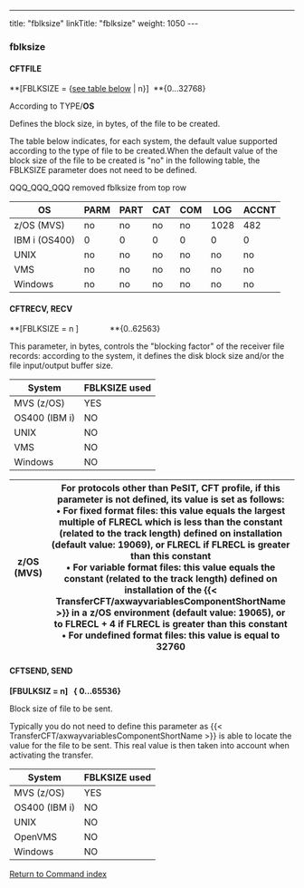 ---
title: "fblksize"
linkTitle: "fblksize"
weight: 1050
--- <span id="fblksize"></span>

### fblksize

<span id="fblksize_CFTFILE"></span>

#### CFTFILE

**[FBLKSIZE = {<u>see
table below</u> &#124; n}]  **{0...32768}

According to TYPE/**OS**

Defines the block size, in bytes, of the file to be created.

The table below indicates, for each system, the default value supported
according to the type of file to be created.When the default
value of the block size of the file to be created is "no" in the following table, the
FBLKSIZE parameter does not need to be defined.

QQQ_QQQ_QQQ removed fblksize from top row

| OS  | PARM  | PART  | CAT  | COM  | LOG  | ACCNT  |
| --- | --- | --- | --- | --- | --- | --- |
|  z/OS (MVS) | no  | no  | no  | no  | 1028 | 482  |
| IBM i (OS400)  | 0  | 0  | 0  | 0  | 0  | 0  |
| UNIX  | no  | no  | no  | no  | no  | no  |
| VMS  | no  | no  | no  | no  | no  | no  |
| Windows | no  | no  | no  | no  | no  | no  |

#### CFTRECV, RECV

**[FBLKSIZE = n ]              **{0..62563}

This parameter, in bytes, controls the "blocking factor" of
the receiver file records: according to the system, it defines the disk
block size and/or the file input/output buffer size.

| System  | FBLKSIZE used  |
| --- | --- |
| MVS (z/OS) | YES  |
| OS400 (IBM i) | NO  |
| UNIX  | NO  |
| VMS  | NO  |
| Windows | NO  |

| **z/OS (MVS)**  | For protocols other than PeSIT, CFT profile, if this parameter is not defined, its value is set as follows: <br/> • For fixed format files: this value equals the largest multiple of FLRECL which is less than the constant (related to the track length) defined on installation (default value: 19069), or FLRECL if FLRECL is greater than this constant<br/> • For variable format files: this value equals the constant (related to the track length) defined on installation of the {{< TransferCFT/axwayvariablesComponentShortName  >}} in a z/OS environment (default value: 19065), or to FLRECL + 4 if FLRECL is greater than this constant<br/> • For undefined format files: this value is equal to 32760 |
| --- | --- |

<span id="fblksize_CFTSEND"></span>

#### CFTSEND, SEND

****[FBULKSIZ = n]   {
0...65536}****

Block size of file to be sent.

Typically you do not need to define this parameter as {{< TransferCFT/axwayvariablesComponentShortName  >}} is
able to locate the value for the file to be sent. This real value is then
taken into account when activating the transfer.

| System  | FBLKSIZE used  |
| --- | --- |
| MVS (z/OS) | YES  |
| OS400 (IBM i) | NO  |
| UNIX  | NO  |
| OpenVMS  | NO  |
| Windows  | NO  |

[Return to Command index](../../)
